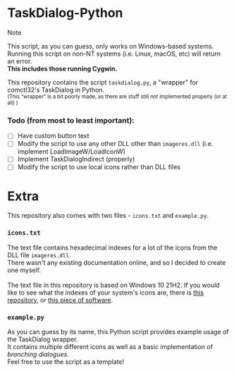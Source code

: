 # TaskDialog-Python

> [!NOTE]
> This script, as you can guess, only works on Windows-based systems. <br>
> Running this script on non-NT systems (i.e. Linux, macOS, etc) will return an error. <br>
> **This includes those running Cygwin.**

This repository contains the script `taskdialog.py`, a "wrapper" for comctl32's TaskDialog in Python. <br>
<sup>(This "wrapper" is a bit poorly made, as there are stuff still not implemented properly (or at all) )</sup> <br>

### Todo (from most to least important):
- [ ] Have custom button text
- [ ] Modify the script to use any other DLL other than `imageres.dll` (i.e. implement LoadImageW/LoadIconW)
- [ ] Implement TaskDialogIndirect (properly)
- [ ] Modify the script to use local icons rather than DLL files

# Extra
This repository also comes with two files - `icons.txt` and `example.py`. <br>

### `icons.txt`
The text file contains hexadecimal indexes for a lot of the icons from the DLL file `imageres.dll`. <br>
There wasn't any existing documentation online, and so I decided to create one myself. <br>
<br>
The text file in this repository is based on Windows 10 21H2. If you would like to see what the indexes of your system's icons are, there is [this repository](https://github.com/commandcontrolQ/getwinicons), or [this piece of software](https://www.angusj.com/resourcehacker). <br>

### `example.py`
As you can guess by its name, this Python script provides example usage of the TaskDialog wrapper. <br>
It contains multiple different icons as well as a basic implementation of *branching dialogues*. <br>
Feel free to use the script as a template!
